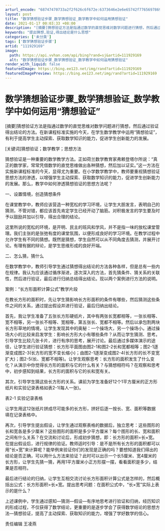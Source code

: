 ```yaml
---
arturl_encode: "68747470733a2f2f626c6f672e:6373646e2e6e65742f77656978696e5f34323337363538392f:61727469636c652f64657461696c732f313131393239313639"
layout: post
title: "数学猜想验证步骤_数学猜想验证_数学教学中如何运用猜想验证"
date: 2021-01-17 00:03:33 +08:00
description: "[摘要]猜想验证方法是指通过数学的直觉思维对数学问题进行猜想，然后通过验证得出结论的方法。在新课程标"
keywords: "提出猜想,验证,得出结论是什么思想"
categories: ['未分类']
tags: ['数学猜想验证步骤']
artid: "111929169"
image:
  path: https://api.vvhan.com/api/bing?rand=sj&artid=111929169
  alt: "数学猜想验证步骤_数学猜想验证_数学教学中如何运用猜想验证"
render_with_liquid: false
featuredImage: https://bing.ee123.net/img/rand?artid=111929169
featuredImagePreview: https://bing.ee123.net/img/rand?artid=111929169
---
```


# 数学猜想验证步骤_数学猜想验证_数学教学中如何运用“猜想验证”

[摘要]猜想验证方法是指通过数学的直觉思维对数学问题进行猜想，然后通过验证得出结论的方法。在新课程标准实施的今天，在学生数学教学中运用“猜想验证”，有利于提高学生主动探索、获取数学知识的能力，促进学生创新能力的发展。

[关键词]猜想验证；数学教学；思想方法

猜想验证是一种重要的数学教学方法。正如荷兰数学教育家弗赖登塔尔所说：“真正的数学家，常常凭借数学的直觉思维做出各种猜想，然后加以证实。”这一方法在实施新课程标准的今天，显得尤为重要。在小学数学教学中，教师要重视猜想验证思想方法的渗透，以增强学生主动探索、获取数学知识的能力，促进学生创新能力的发展。那么，教学中如何渗透猜想验证的思想方法呢？

一、设置情境，创造猜想条件

在课堂教学中，教师应该营造一种宽松的学习环境，让学生大胆发言，表明自己的猜测，不管对错，都应该首先肯定学生已经开动了脑筋。对积极发言的学生要及时予以鼓励并加以引导，得出合理的结论。

这里所说的宽松的环境，是开明、民主的班风和学风，并不是指一味的放松课堂管理。我们主张的是张弛有度的课堂氛围，以便形成良好的学习环境。在教学过程中允许学生有不同的猜想。既然是猜想，学生自然可以从不同角度去猜测，并展开讨论。有理有据的辩论，是学生思维形成的良好开端。

二、怎么猜，猜什么

在数学教学中，教师引导学生通过猜想得出结论的方法各种各样，但是总有一些内在规律。我认为应该通过循序渐进，逐次深入的方法，首先猜条件、猜关系的关联性，然后进行验证，最后进行归纳总结得出结论。现以两个案例进行方法的说明。

案例：“长方形面积计算公式”教学片段

在教长方形的面积时，先让学生猜影响长方形面积的条件有哪些，然后猜测这些条件之间的关系，通过提出假设并进行验证，最后归纳出结论。

首先，我让学生准备了五张长方形硬纸片，其中有两张长宽都相等，一张长相等、宽不相等，另一张长不相等、宽相等，第五张长、宽都不相等。然后以承包割两块长方形草地的情境，让学生发现其中的奥秘：一个操场大，另一个操场小。通过操场大小的比较来启发学生：影响长方形大小有哪些条件？从而让学生猜测、思考。引导学生比较几张卡片，进行有序的思考，展开讨论。最后通过多媒体演示的途径，让学生进行验证猜想：长方形平面图由图2-1和图2-2长和宽都相等；图2-1逐渐变成图2-3(长方形的宽不变长缩小)；由图2-1逐渐变成图2-4(长方形的长不变宽扩大)；图2-5(长、宽都不相等)。让学生观察思考：长方形的面积发生了什么变化？从演示中你觉得长方形的面积与它的什么有关？与猜想相符吗？在观察和思考中，初步感知到结果，长方形的面积与它的长和宽有关。

其次，引导学生猜这些长方形的关系。课前为学生准备好12个1平方厘米的正方形纸片和实验记录表格如表2-1(每人一张)。

表2-1 实验记录表格

让学生用这12张纸片拼成尽可能多的长方形，拼好后逐一按长、宽、面积等数据填在记录表格中。

再次，引导学生提出假设，让学生通过观察表格的数据后，独立思考：这些图形的长和宽各是多少厘米？这些图形的面积是多少平方厘米？每个图形的长、宽和面积之间有什么关系？在交流和讨论后，形成初步猜想，即：长方形的面积=长×宽。在提出假设后，进行规律的验证。教师适时引导：是不是所有长方形的面积都可以用“长×宽”来计算呢？能举例来验证你们的发现是正确的吗？要想知道我们得出的结论是否正确，可以用什么方法来验证？此时可以出示一个长5厘米、宽4厘米的长方形，让学生先猜一猜，再用1平方厘米小正方形摆一摆，看看面积是多少，结果是否相符。

最后进行结论的归纳，让学生互相交流讨论长方形面积计算公式是怎样的，然后概括出公式：长方形面积=长×宽。提出思考问题：在面积公式中，“长×宽”实际上表示的是什么？

上述课例中，学生通过感知―猜测―假设―有序地思考进行验证和归纳，经历知识的形成过程，不仅获得了数学结论，更重要的是逐步学会了获得数学结论的思想方法―猜想验证，提高了主动探索、获取知识的能力，增强了学好数学的信心。

责任编辑 王凌燕